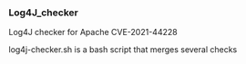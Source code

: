 ### Log4J_checker
Log4J checker for Apache CVE-2021-44228

log4j-checker.sh is a bash script that merges several checks 


